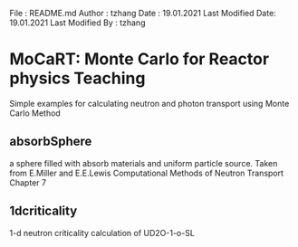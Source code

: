  File              : README.md
 Author            : tzhang
 Date              : 19.01.2021
 Last Modified Date: 19.01.2021
 Last Modified By  : tzhang
# MoCaRT: Monte Carlo for Reactor physics Teaching
Simple examples for calculating neutron and photon transport using Monte Carlo Method
## absorbSphere
a sphere filled with absorb materials and uniform particle source. Taken from E.Miller and E.E.Lewis Computational Methods of Neutron Transport Chapter 7
## 1dcriticality
1-d neutron criticality calculation of UD2O-1-o-SL
